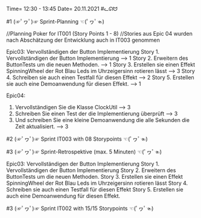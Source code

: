 Time= 12:30 - 13:45
Date= 20.11.2021
#ᓚᘏᗢ


#1 (☞ﾟヮﾟ)☞ Sprint-Planning ☜(ﾟヮﾟ☜)

//Planning Poker for IT001 (Story Points 1 - 8)
//Stories aus Epic 04 wurden nach Abschätzung der Entwicklung auch in IT003 genommen

Epic03: Vervollständigen der Button Implementierung
    Story 1. Vervollständigen der Button Implementierung --> 1
    Story 2. Erweitern des ButtonTests um die neuen Methoden. --> 1
    Story 3. Erstellen sie einen Effekt SpinningWheel der Rot Blau Leds im Uhrzeigersinn rotieren lässt --> 3
    Story 4. Schreiben sie auch einen Testfall für diesen Effekt --> 2
    Story 5. Erstellen sie auch eine Demoanwendung für diesen Effekt. --> 1

Epic04: 
1. Vervollständigen Sie die Klasse ClockUtil --> 3
2. Schreiben Sie einen Test der die Implementierung überprüft --> 3
3. Und schreiben Sie eine kleine Demoanwendung die alle Sekunden die Zeit aktualisiert. --> 3

#2 (☞ﾟヮﾟ)☞ Sprint IT003 with 08 Storypoints ☜(ﾟヮﾟ☜)


#3 (☞ﾟヮﾟ)☞ Sprint-Retrospektive (max. 5 Minuten)  ☜(ﾟヮﾟ☜)

Epic03: Vervollständigen der Button Implementierung
    Story 1. Vervollständigen der Button Implementierung
    Story 2. Erweitern des ButtonTests um die neuen Methoden.
    Story 3. Erstellen sie einen Effekt SpinningWheel der Rot Blau Leds im Uhrzeigersinn rotieren lässt
    Story 4. Schreiben sie auch einen Testfall für diesen Effekt
    Story 5. Erstellen sie auch eine Demoanwendung für diesen Effekt.

#3 (☞ﾟヮﾟ)☞ Sprint IT002 with 15/15 Storypoints ☜(ﾟヮﾟ☜)